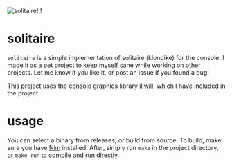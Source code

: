 ![solitaire!!!](https://github.com/spsandwichman/solitaire/blob/main/img/solitairebanner.png)

# solitaire
`solitaire` is a simple implementation of solitaire (klondike) for the console. I made it as a pet project to keep myself sane while working on other projects. Let me know if you like it, or post an issue if you found a bug! 

This project uses the console graphics library [illwill](https://github.com/johnnovak/illwill/), which I have included in the project.

# usage
You can select a binary from releases, or build from source. To build, make sure you have [Nim](https://nim-lang.org/) installed. After, simply run `make` in the project directory, or `make run` to compile and run directly.
